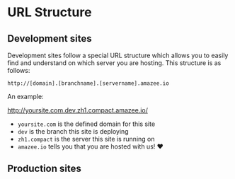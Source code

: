 # URL Structure

## Development sites

Development sites follow a special URL structure which allows you to easily find and understand on which server you are hosting. This structure is as follows:

    http://[domain].[branchname].[servername].amazee.io

An example:

http://yoursite.com.dev.zh1.compact.amazee.io/

* `yoursite.com` is the defined domain for this site
* `dev` is the branch this site is deploying
* `zh1.compact` is the server this site is running on
* `amazee.io` tells you that you are hosted with us! ❤️

## Production sites